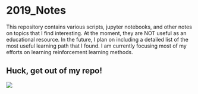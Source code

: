 # 2019_Notes

This repository contains various scripts, jupyter notebooks, and other notes on topics that I find interesting. At the moment, they are NOT useful as an educational resource.
In the future, I plan on including a detailed list of the most useful learning path that I found. I am currently focusing most of my efforts on learning reinforcement learning methods.

 
  
   
    
     
      
       
        
         
          
           
            
             
              
## Huck, get out of my repo!
<img src='https://harrisonjansma.com/img/huck/huck32.jpg'>
